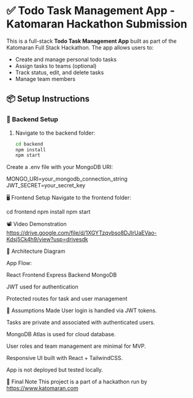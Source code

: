 # ✅ Todo Task Management App - Katomaran Hackathon Submission

This is a full-stack **Todo Task Management App** built as part of the Katomaran Full Stack Hackathon. The app allows users to:
- Create and manage personal todo tasks
- Assign tasks to teams (optional)
- Track status, edit, and delete tasks
- Manage team members


## 📦 Setup Instructions

### 🔧 Backend Setup
1. Navigate to the backend folder:
   ```bash
   cd backend
   npm install
   npm start
Create a .env file with your MongoDB URI:

MONGO_URI=your_mongodb_connection_string
JWT_SECRET=your_secret_key



🖥️ Frontend Setup
Navigate to the frontend folder:

cd frontend
npm install
npm start


📽️ Video Demonstration
https://drive.google.com/file/d/1XGYTzqvbso8DJIrUaEVao-Kdsj5Ck4h9/view?usp=drivesdk


📐 Architecture Diagram

App Flow:

React Frontend 
Express Backend 
 MongoDB

JWT used for authentication

Protected routes for task and user management



📌 Assumptions Made
User login is handled via JWT tokens.

Tasks are private and associated with authenticated users.

MongoDB Atlas is used for cloud database.

User roles and team management are minimal for MVP.

Responsive UI built with React + TailwindCSS.

App is not deployed but tested locally.



🧾 Final Note
This project is a part of a hackathon run by https://www.katomaran.com

